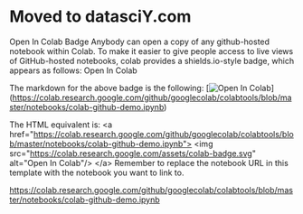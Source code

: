# Moved to datasciY.com  

Open In Colab Badge
Anybody can open a copy of any github-hosted notebook within Colab. To make it easier to give people access to live views of GitHub-hosted notebooks, colab provides a shields.io-style badge, which appears as follows:
Open In Colab

The markdown for the above badge is the following:
[![Open In Colab](https://colab.research.google.com/assets/colab-badge.svg)]  (https://colab.research.google.com/github/googlecolab/colabtools/blob/master/notebooks/colab-github-demo.ipynb)

The HTML equivalent is:
  \<a href="https://colab.research.google.com/github/googlecolab/colabtools/blob/master/notebooks/colab-github-demo.ipynb">
  \<img src="https://colab.research.google.com/assets/colab-badge.svg" alt="Open In Colab"/>
  \</a>
Remember to replace the notebook URL in this template with the notebook you want to link to.

https://colab.research.google.com/github/googlecolab/colabtools/blob/master/notebooks/colab-github-demo.ipynb
